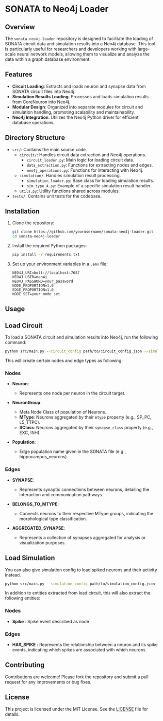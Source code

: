 # SONATA to Neo4j Loader

## Overview

The `sonata-neo4j-loader` repository is designed to facilitate the loading of SONATA circuit data and simulation results into a Neo4j database. This tool is particularly useful for researchers and developers working with large-scale neural network models, allowing them to visualize and analyze the data within a graph database environment.

## Features

- **Circuit Loading**: Extracts and loads neuron and synapse data from SONATA circuit files into Neo4j.
- **Simulation Results Loading**: Processes and loads simulation results from CoreNeuron into Neo4j.
- **Modular Design**: Organized into separate modules for circuit and simulation handling, promoting scalability and maintainability.
- **Neo4j Integration**: Utilizes the Neo4j Python driver for efficient database operations.

## Directory Structure

- `src/`: Contains the main source code.
  - `circuit/`: Handles circuit data extraction and Neo4j operations.
    - `circuit_loader.py`: Main logic for loading circuit data.
    - `data_extraction.py`: Functions for extracting nodes and edges.
    - `neo4j_operations.py`: Functions for interacting with Neo4j.
  - `simulation/`: Handles simulation result processing.
    - `simulation_loader.py`: Base class for loading simulation results.
    - `sim_type_A.py`: Example of a specific simulation result handler.
  - `utils.py`: Utility functions shared across modules.
- `tests/`: Contains unit tests for the codebase.

## Installation

1. Clone the repository:
   ```bash
   git clone https://github.com/yourusername/sonata-neo4j-loader.git
   cd sonata-neo4j-loader
   ```

2. Install the required Python packages:
   ```bash
   pip install -r requirements.txt
   ```

3. Set up your environment variables in a `.env` file:
   ```
   NEO4J_URI=bolt://localhost:7687
   NEO4J_USER=neo4j
   NEO4J_PASSWORD=your_password
   NODE_PROPORTION=1.0
   EDGE_PROPORTION=1.0
   NODE_SET=your_node_set
   ```

## Usage

## Load Circuit

To load a SONATA circuit and simulation results into Neo4j, run the following command:

```bash
python src/main.py --circuit_config path/to/circuit_config.json --simulation_config path/to/simulation_config.json
```

This will create certain nodes and edge types as following:

### Nodes

- **Neuron**: 
  - Represents one node per neuron in the circuit target.

- **NeuronGroup**: 
  - Meta Node Class of population of Neurons.
  - **MType**: Neurons aggregated by their `mtype` property (e.g., SP_PC, L5_TTPC).
  - **SClass**: Neurons aggregated by their `synapse_class` property (e.g., EXC, INH).

- **Population**: 
  - Edge population name given in the SONATA file (e.g., hippocampus_neurons).

### Edges

- **SYNAPSE**: 
  - Represents synaptic connections between neurons, detailing the interaction and communication pathways.

- **BELONGS_TO_MTYPE**: 
  - Connects neurons to their respective MType groups, indicating the morphological type classification.

- **AGGREGATED_SYNAPSE**: 
  - Represents a collection of synapses aggregated for analysis or visualization purposes.

## Load Simulation
 
You can also give simulation config to load spiked neurons and their activity instead.

```bash
python src/main.py --simulation_config path/to/simulation_config.json
```
In addition to entities extracted from load circuit, this will also extract the following entities:

### Nodes

- **Spike** :
    Spike event described as node 

### Edges

- **HAS_SPIKE** :
    Represents the relationship between a neuron and its spike events, indicating which spikes are associated with which neurons.


## Contributing

Contributions are welcome! Please fork the repository and submit a pull request for any improvements or bug fixes.

## License

This project is licensed under the MIT License. See the [LICENSE](LICENSE) file for details.